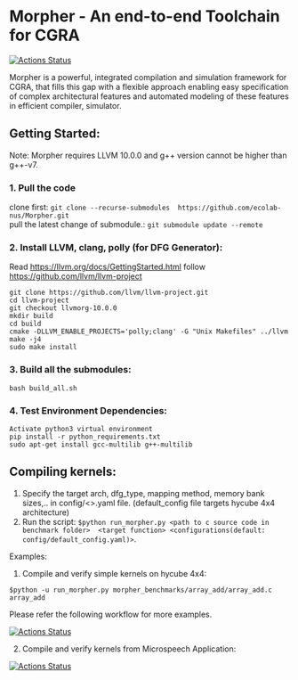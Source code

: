# Morpher - An end-to-end Toolchain for CGRA

[![Actions Status](https://github.com/ecolab-nus/morpher/workflows/Build%20and%20Test/badge.svg)](https://github.com/ecolab-nus/morpher/actions)

Morpher is a powerful, integrated compilation and simulation framework for CGRA, that fills this gap
with a flexible approach enabling easy specification of complex architectural features and automated
modeling of these features in efficient compiler, simulator.



## Getting Started:

Note: Morpher requires LLVM 10.0.0 and g++ version cannot be higher than g++-v7. 

### 1. Pull the code
clone first:  `git clone --recurse-submodules  https://github.com/ecolab-nus/Morpher.git` \
pull the latest change of submodule.:  `git submodule update --remote`


### 2. Install LLVM, clang, polly (for DFG Generator):

Read https://llvm.org/docs/GettingStarted.html
follow https://github.com/llvm/llvm-project

    git clone https://github.com/llvm/llvm-project.git
    cd llvm-project
    git checkout llvmorg-10.0.0
    mkdir build
    cd build
    cmake -DLLVM_ENABLE_PROJECTS='polly;clang' -G "Unix Makefiles" ../llvm
    make -j4
    sudo make install

### 3. Build all the submodules:
    bash build_all.sh

### 4. Test Environment Dependencies:
    Activate python3 virtual environment
    pip install -r python_requirements.txt
    sudo apt-get install gcc-multilib g++-multilib

## Compiling kernels:

1) Specify the target arch, dfg_type, mapping method, memory bank sizes,.. in config/<>.yaml file. (default_config file targets hycube 4x4 architecture)
2) Run the script:  ``$python run_morpher.py <path to c source code in benchmark folder>  <target function> <configurations(default: config/default_config.yaml)>``. 

Examples: 

1. Compile and verify simple kernels on hycube 4x4:

``$python -u run_morpher.py morpher_benchmarks/array_add/array_add.c array_add``

Please refer the following workflow for more examples.

[![Actions Status](https://github.com/ecolab-nus/morpher/workflows/Run%20Examples/badge.svg)](https://github.com/ecolab-nus/morpher/actions)

2. Compile and verify kernels from Microspeech Application:

[![Actions Status](https://github.com/ecolab-nus/morpher/workflows/Run%20Microspeech/badge.svg)](https://github.com/ecolab-nus/morpher/actions)



